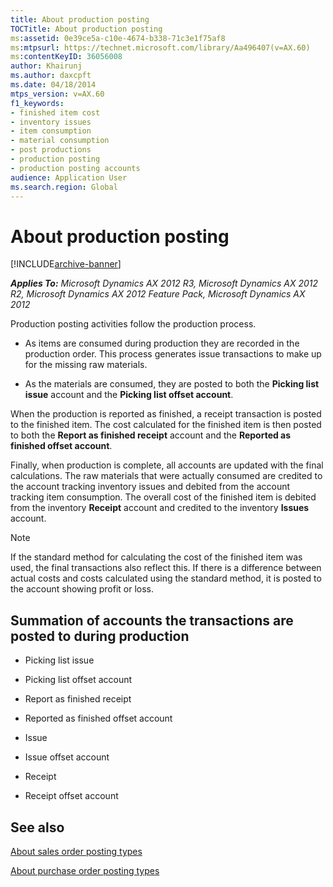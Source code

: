 ```yaml
---
title: About production posting
TOCTitle: About production posting
ms:assetid: 0e39ce5a-c10e-4674-b338-71c3e1f75af8
ms:mtpsurl: https://technet.microsoft.com/library/Aa496407(v=AX.60)
ms:contentKeyID: 36056008
author: Khairunj
ms.author: daxcpft
ms.date: 04/18/2014
mtps_version: v=AX.60
f1_keywords:
- finished item cost
- inventory issues
- item consumption
- material consumption
- post productions
- production posting
- production posting accounts
audience: Application User
ms.search.region: Global
---
```


# About production posting 


[!INCLUDE[archive-banner](includes/archive-banner.md)]


_**Applies To:** Microsoft Dynamics AX 2012 R3, Microsoft Dynamics AX 2012 R2, Microsoft Dynamics AX 2012 Feature Pack, Microsoft Dynamics AX 2012_

Production posting activities follow the production process.

  - As items are consumed during production they are recorded in the production order. This process generates issue transactions to make up for the missing raw materials.

  - As the materials are consumed, they are posted to both the **Picking list issue** account and the **Picking list offset account**.

When the production is reported as finished, a receipt transaction is posted to the finished item. The cost calculated for the finished item is then posted to both the **Report as finished receipt** account and the **Reported as finished offset account**.

Finally, when production is complete, all accounts are updated with the final calculations. The raw materials that were actually consumed are credited to the account tracking inventory issues and debited from the account tracking item consumption. The overall cost of the finished item is debited from the inventory **Receipt** account and credited to the inventory **Issues** account.


> [!NOTE]
> <P>If the standard method for calculating the cost of the finished item was used, the final transactions also reflect this. If there is a difference between actual costs and costs calculated using the standard method, it is posted to the account showing profit or loss.</P>



## Summation of accounts the transactions are posted to during production

  - Picking list issue

  - Picking list offset account

  - Report as finished receipt

  - Reported as finished offset account

  - Issue

  - Issue offset account

  - Receipt

  - Receipt offset account

## See also

[About sales order posting types](about-sales-order-posting-types.md)

[About purchase order posting types](about-purchase-order-posting-types.md)

  


